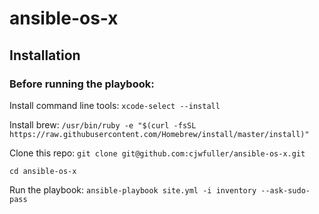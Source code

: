 # ansible-os-x

## Installation

### Before running the playbook:

Install command line tools: `xcode-select --install`

Install brew: `/usr/bin/ruby -e "$(curl -fsSL https://raw.githubusercontent.com/Homebrew/install/master/install)"`

Clone this repo: `git clone git@github.com:cjwfuller/ansible-os-x.git`

`cd ansible-os-x`


Run the playbook: `ansible-playbook site.yml -i inventory --ask-sudo-pass`

